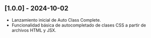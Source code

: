 ## [1.0.0] - 2024-10-02

- Lanzamiento inicial de Auto Class Complete.
- Funcionalidad básica de autocompletado de clases CSS a partir de archivos HTML y JSX.
